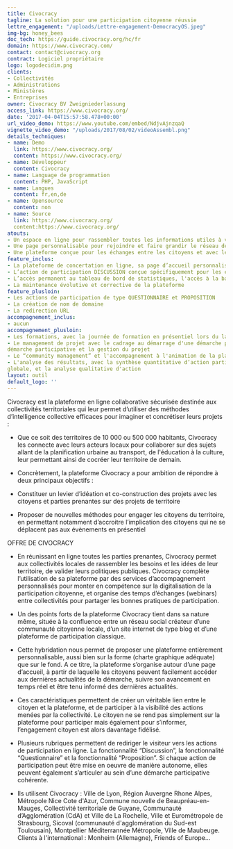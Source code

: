 ```yaml
---
title: Civocracy
tagline: La solution pour une participation citoyenne réussie
lettre_engagement: "/uploads/Lettre-engagement-DemocracyOS.jpeg"
img-bg: honey_bees
doc_tech: https://guide.civocracy.org/hc/fr
domain: https://www.civocracy.com/
contact: contact@civocracy.org
contract: Logiciel propriétaire
logo: logodecidim.png
clients:
- Collectivités
- Administrations
- Ministères
- Entreprises
owner: Civocracy BV Zweigniederlassung
access_link: https://www.civocracy.org/
date: '2017-04-04T15:57:58.478+00:00'
url_video_demo: https://www.youtube.com/embed/NdjvAjnzqaQ
vignette_video_demo: "/uploads/2017/08/02/videoAssembl.png"
details_techniques:
- name: Demo
  link: https://www.civocracy.org/
  content: https://www.civocracy.org/
- name: Développeur
  content: Civocracy
- name: Language de programmation
  content: PHP, JavaScript
- name: Langues
  content: fr,en,de
- name: Opensource
  content: non
- name: Source
  link: https://www.civocracy.org/
  content:https://www.civocracy.org/
atouts:
- Un espace en ligne pour rassembler toutes les informations utiles à votre concertation
- Une page personnalisable pour rejoindre et faire grandir le réseau des citoyens engagés dans les actions de territoire
- Une plateforme conçue pour les échanges entre les citoyens et avec leur collectivité, pour la co-construction et l'émergence du consensus
feature_inclus:
- La plateforme de concertation en ligne, sa page d’accueil personnalisable et son système d’envoi d’actualités et de notifications
- L’action de participation DISCUSSION conçue spécifiquement pour les échanges entre les citoyens et leur gouvernement, pour la co-construction et l’émergence d’un consensus
- L’accès permanent au tableau de bord de statistiques, l'accès à la base de connaissance Civocracy
- La maintenance évolutive et corrective de la plateforme
feature_plusloin:
- Les actions de participation de type QUESTIONNAIRE et PROPOSITION
- La création de nom de domaine
- La redirection URL
accompagnement_inclus:
- aucun
accompagnement_plusloin:
- Les formations, avec la journée de formation en présentiel lors du lancement de la plateforme, la formation flash, ou encore la demi-journée de formation
- Le management de projet avec le cadrage au démarrage d'une démarche participative, le suivi d'une
démarche participative et la gestion du projet
- Le “community management” et l'accompagnement à l'animation de la plateforme
- L'analyse des résultats, avec la synthèse quantitative d’action participative, la synthèse quantitative
globale, et la analyse qualitative d'action
layout: outil
default_logo: ''
---
```

Civocracy est la plateforme en ligne collaborative sécurisée destinée aux collectivités territoriales qui leur permet d’utiliser des méthodes d’intelligence collective efficaces pour imaginer et concrétiser leurs projets :

* Que ce soit des territoires de 10 000 ou 500 000 habitants, Civocracy les connecte avec leurs acteurs
locaux pour collaborer sur des sujets allant de la planification urbaine au transport, de l'éducation à la
culture, leur permettant ainsi de cocréer leur territoire de demain.

* Concrètement, la plateforme Civocracy a pour ambition de répondre à deux principaux objectifs :
* Constituer un levier d’idéation et co-construction des projets avec les citoyens et parties
prenantes sur des projets de territoire
* Proposer de nouvelles méthodes pour engager les citoyens du territoire, en permettant
notamment d’accroitre l’implication des citoyens qui ne se déplacent pas aux évènements en
présentiel

OFFRE DE CIVOCRACY

* En réunissant en ligne toutes les parties prenantes, Civocracy permet aux collectivités locales de
rassembler les besoins et les idées de leur territoire, de valider leurs politiques publiques. Civocracy
complète l’utilisation de sa plateforme par des services d’accompagnement personnalisés pour monter en
compétence sur la digitalisation de la participation citoyenne, et organise des temps d’échanges
(webinars) entre collectivités pour partager les bonnes pratiques de participation.

* Un des points forts de la plateforme Civocracy tient dans sa nature même, située à la confluence entre un
réseau social créateur d’une communauté citoyenne locale, d’un site internet de type blog et d’une
plateforme de participation classique.

* Cette hybridation nous permet de proposer une plateforme entièrement personnalisable, aussi bien sur la
forme (charte graphique adéquate) que sur le fond. A ce titre, la plateforme s’organise autour d’une page
d’accueil, à partir de laquelle les citoyens peuvent facilement accéder aux dernières actualités de la
démarche, suivre son avancement en temps réel et être tenu informé des dernières actualités.

* Ces caractéristiques permettent de créer un véritable lien entre le citoyen et la plateforme, et de participer
à la visibilité des actions menées par la collectivité. Le citoyen ne se rend pas simplement sur la
plateforme pour participer mais également pour s’informer, l’engagement citoyen est alors davantage
fidélisé.

* Plusieurs rubriques permettent de rediriger le visiteur vers les actions de participation en ligne. La
fonctionnalité “Discussion”, la fonctionnalité “Questionnaire” et la fonctionnalité “Proposition”. Si chaque
action de participation peut être mise en oeuvre de manière autonome, elles peuvent également
s’articuler au sein d’une démarche participative cohérente.

* Ils utilisent Civocracy : Ville de Lyon, Région Auvergne Rhone Alpes, Métropole Nice Cote d'Azur, Commune nouvelle de
Beaupréau-en-Mauges, Collectivité territoriale de Guyane, Communauté d’Agglomération (CdA) et Ville de La Rochelle, Ville et Eurométropole de Strasbourg, Sicoval (communauté d'agglomération du Sud-est Toulousain), Montpellier Méditerrannée Métropole, Ville de Maubeuge. Clients à l'international : Monheim (Allemagne), Friends of Europe...